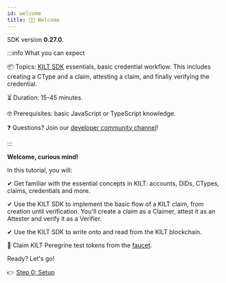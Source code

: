 ```yaml
---
id: welcome
title: 👋🏻 Welcome
---
```


<!-- When updating this version also update 01-setup.md! -->
SDK version **0.27.0**.

:::info What you can expect

📦 Topics: <a href="https://github.com/ggera/sdk-js">KILT SDK</a> essentials, basic credential workflow. This includes creating a CType and a claim, attesting a claim, and finally verifying the credential.

⏳ Duration: 15-45 minutes.

🤓 Prerequisites: basic JavaScript or TypeScript knowledge.

❓ Questions? Join our <a href="https://discord.gg/hX4pc8rdHS">developer community channel</a>!

:::

**Welcome, curious mind!**

In this tutorial, you will:

✔ Get familiar with the essential concepts in KILT: accounts, DIDs, CTypes, claims, credentials and more.

✔ Use the KILT SDK to implement the basic flow of a KILT claim, from creation until verification. You'll create a claim as a <span className="label-role claimer">Claimer</span>, attest it as an <span className="label-role attester">Attester</span> and verify it as a <span className="label-role verifier">Verifier</span>.

✔ Use the KILT SDK to write onto and read from the KILT blockchain.

🚀 Claim KILT Peregrine test tokens from the [faucet](https://faucet.peregrine.kilt.io).

Ready? Let's go!

👉 [Step 0: Setup](./01-setup.md)

